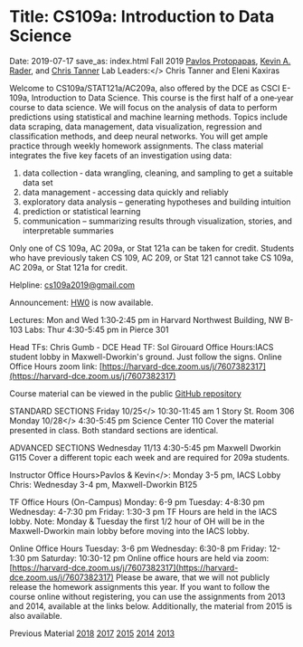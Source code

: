 # Title: CS109a: Introduction to Data Science

Date: 2019-07-17
save_as: index.html
Fall 2019
[Pavlos Protopapas](https://iacs.seas.harvard.edu/people/pavlos-protopapas), [Kevin A. Rader](https://statistics.fas.harvard.edu/people/kevin-rader), and [Chris Tanner](https://iacs.seas.harvard.edu/people/chris-tanner)
Lab Leaders:</> Chris Tanner and Eleni Kaxiras

Welcome to CS109a/STAT121a/AC209a, also offered by the DCE as CSCI E-109a, Introduction to Data Science. This course is the first half of a one‐year course to data science. We will focus on the analysis of data to perform predictions using statistical and machine learning methods. Topics include data scraping, data management, data visualization, regression and classification methods, and deep neural networks. You will get ample practice through weekly homework assignments. The class material integrates the five key facets of an investigation using data:

1. data collection ‐ data wrangling, cleaning, and sampling to get a suitable data set
2. data management ‐ accessing data quickly and reliably
3. exploratory data analysis – generating hypotheses and building intuition
4. prediction or statistical learning
5. communication – summarizing results through visualization, stories, and interpretable summaries

Only one of CS 109a, AC 209a, or Stat 121a can be taken for credit. Students who have previously taken CS 109, AC 209, or Stat 121 cannot take CS 109a, AC 209a, or Stat 121a for credit.

Helpline: cs109a2019@gmail.com

Announcement: [HW0](https://canvas.harvard.edu/courses/61942/assignments/306006) is now available.

Lectures: Mon and Wed 1:30‐2:45 pm in Harvard Northwest Building, NW B-103
Labs: Thur 4:30-5:45 pm in Pierce 301

Head TFs: Chris Gumb - DCE Head TF: Sol Girouard
Office Hours:IACS student lobby in Maxwell-Dworkin's ground. Just follow the signs.
Online Office Hours zoom link: [https://harvard-dce.zoom.us/j/7607382317](https://harvard-dce.zoom.us/j/7607382317)

Course material can be viewed in the public [GitHub repository](https://github.com/Harvard-IACS/2019-CS109A/tree/master/content)

STANDARD SECTIONS
Friday 10/25</> 10:30-11:45 am 1 Story St. Room 306
Monday 10/28</> 4:30-5:45 pm Science Center 110
Cover the material presented in class. Both standard sections are identical.

ADVANCED SECTIONS
Wednesday 11/13 4:30-5:45 pm Maxwell Dworkin G115
Cover a different topic each week and are required for 209a students.

Instructor Office Hours>Pavlos & Kevin</>: Monday 3-5 pm, IACS Lobby
Chris: Wednesday 3-4 pm, Maxwell-Dworkin B125

TF Office Hours (On-Campus)
Monday: 6-9 pm
Tuesday: 4-8:30 pm
Wednesday: 4-7:30 pm
Friday: 1:30-3 pm
TF Hours are held in the IACS lobby.
Note: Monday & Tuesday the first 1/2 hour of OH will be in the Maxwell-Dworkin main lobby before moving into the IACS lobby.

Online Office Hours
Tuesday: 3-6 pm
Wednesday: 6:30-8 pm
Friday: 12-1:30 pm
Saturday: 10:30-12 pm
Online office hours are held via zoom:
[https://harvard-dce.zoom.us/j/7607382317](https://harvard-dce.zoom.us/j/7607382317)
Please be aware, that we will not publicly release the homework assignments this year. If you want to follow the course online without registering, you can use the assignments from 2013 and 2014, available at the links below. Additionally, the material from 2015 is also available.

Previous Material
[2018](http://harvard-iacs.github.io/2018-CS109A)
[2017](http://harvard-iacs.github.io/2017-CS109A)
[2015](http://cs109.github.io/2015)
[2014](http://cs109.github.io/2014/index.html)
[2013](https://github.com/cs109/content)
